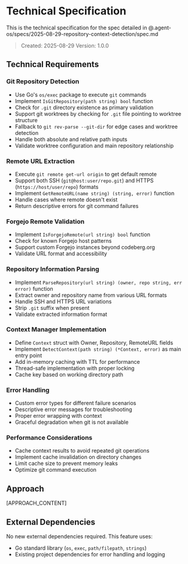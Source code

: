 # Technical Specification

This is the technical specification for the spec detailed in @.agent-os/specs/2025-08-29-repository-context-detection/spec.md

> Created: 2025-08-29
> Version: 1.0.0

## Technical Requirements

### Git Repository Detection
- Use Go's `os/exec` package to execute `git` commands
- Implement `IsGitRepository(path string) bool` function
- Check for `.git` directory existence as primary validation
- Support git worktrees by checking for `.git` file pointing to worktree structure
- Fallback to `git rev-parse --git-dir` for edge cases and worktree detection
- Handle both absolute and relative path inputs
- Validate worktree configuration and main repository relationship

### Remote URL Extraction
- Execute `git remote get-url origin` to get default remote
- Support both SSH (`git@host:user/repo.git`) and HTTPS (`https://host/user/repo`) formats
- Implement `GetRemoteURL(name string) (string, error)` function
- Handle cases where remote doesn't exist
- Return descriptive errors for git command failures

### Forgejo Remote Validation
- Implement `IsForgejoRemote(url string) bool` function
- Check for known Forgejo host patterns
- Support custom Forgejo instances beyond codeberg.org
- Validate URL format and accessibility

### Repository Information Parsing
- Implement `ParseRepository(url string) (owner, repo string, err error)` function
- Extract owner and repository name from various URL formats
- Handle SSH and HTTPS URL variations
- Strip `.git` suffix when present
- Validate extracted information format

### Context Manager Implementation
- Define `Context` struct with Owner, Repository, RemoteURL fields
- Implement `DetectContext(path string) (*Context, error)` as main entry point
- Add in-memory caching with TTL for performance
- Thread-safe implementation with proper locking
- Cache key based on working directory path

### Error Handling
- Custom error types for different failure scenarios
- Descriptive error messages for troubleshooting
- Proper error wrapping with context
- Graceful degradation when git is not available

### Performance Considerations
- Cache context results to avoid repeated git operations
- Implement cache invalidation on directory changes
- Limit cache size to prevent memory leaks
- Optimize git command execution

## Approach

[APPROACH_CONTENT]

## External Dependencies

No new external dependencies required. This feature uses:
- Go standard library (`os`, `exec`, `path/filepath`, `strings`)
- Existing project dependencies for error handling and logging
